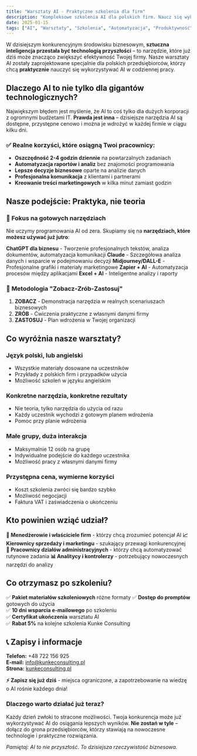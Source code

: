 ```yaml
---
title: "Warsztaty AI - Praktyczne szkolenia dla firm"
description: "Kompleksowe szkolenia AI dla polskich firm. Naucz się wykorzystywać sztuczną inteligencję w codziennej pracy z gotowymi narzędziami."
date: 2025-01-15
tags: ["AI", "Warsztaty", "Szkolenia", "Automatyzacja", "Produktywność"]
---
```


W dzisiejszym konkurencyjnym środowisku biznesowym, **sztuczna inteligencja przestała być technologią przyszłości** – to narzędzie, które już dziś może znacząco zwiększyć efektywność Twojej firmy. Nasze warsztaty AI zostały zaprojektowane specjalnie dla polskich przedsiębiorców, którzy chcą **praktycznie** nauczyć się wykorzystywać AI w codziennej pracy.

## Dlaczego AI to nie tylko dla gigantów technologicznych?

Największym błędem jest myślenie, że AI to coś tylko dla dużych korporacji z ogromnymi budżetami IT. **Prawda jest inna** – dzisiejsze narzędzia AI są dostępne, przystępne cenowo i można je wdrożyć w każdej firmie w ciągu kilku dni.

### ✅ **Realne korzyści, które osiągną Twoi pracownicy:**

- **Oszczędność 2-4 godzin dziennie** na powtarzalnych zadaniach
- **Automatyzacja raportów i analiz** bez znajomości programowania  
- **Lepsze decyzje biznesowe** oparte na analizie danych
- **Profesjonalna komunikacja** z klientami i partnerami
- **Kreowanie treści marketingowych** w kilka minut zamiast godzin

## Nasze podejście: Praktyka, nie teoria

### 🎯 **Fokus na gotowych narzędziach**

Nie uczymy programowania AI od zera. Skupiamy się na **narzędziach, które możesz używać już jutro**:

**ChatGPT dla biznesu** - Tworzenie profesjonalnych tekstów, analiza dokumentów, automatyzacja komunikacji
**Claude** - Szczegółowa analiza danych i wsparcie w podejmowaniu decyzji
**Midjourney/DALL-E** - Profesjonalne grafiki i materiały marketingowe
**Zapier + AI** - Automatyzacja procesów między aplikacjami
**Excel + AI** - Inteligentne analizy i raporty

### 🔧 **Metodologia "Zobacz-Zrób-Zastosuj"**

1. **ZOBACZ** - Demonstracja narzędzia w realnych scenariuszach biznesowych
2. **ZRÓB** - Ćwiczenia praktyczne z własnymi danymi firmy
3. **ZASTOSUJ** - Plan wdrożenia w Twojej organizacji


## Co wyróżnia nasze warsztaty?

###  **Język polski, lub angielski**
- Wszystkie materiały dosowane na uczestników
- Przykłady z polskich firm i przypadków użycia
- Możliwość szkoleń w języku angielskim

###  **Konkretne narzędzia, konkretne rezultaty**
- Nie teoria, tylko narzędzia do użycia od razu
- Każdy uczestnik wychodzi z gotowym planem wdrożenia
- Pomoc przy planie wdrożenia

###  **Małe grupy, duża interakcja**
- Maksymalnie 12 osób na grupę
- Indywidualne podejście do każdego uczestnika
- Możliwość pracy z własnymi danymi firmy

###  **Przystępna cena, wymierne korzyści**
- Koszt szkolenia zwróci się bardzo szybko
- Możliwość negocjacji
- Faktura VAT i zaświadczenia o ukończeniu

## Kto powinien wziąć udział?

**👔 Menedżerowie i właściciele firm** - którzy chcą zrozumieć potencjał AI
**📈 Kierownicy sprzedaży i marketingu** - szukający przewagi konkurencyjnej  
**💼 Pracownicy działów administracyjnych** - którzy chcą automatyzować rutynowe zadania
**📊 Analitycy i kontrolerzy** - potrzebujący nowoczesnych narzędzi do analizy


## Co otrzymasz po szkoleniu?

✅ **Pakiet materiałów szkoleniowych** różne formaty
✅ **Dostęp do promptów** gotowych do użycia  
✅ **10 dni wsparcia e-mailowego** po szkoleniu  
✅ **Certyfikat ukończenia** warsztatu AI  
✅ **Rabat 5%** na kolejne szkolenia Kunke Consulting  

## 📞 Zapisy i informacje

**Telefon:** +48 722 156 925  
**E-mail:** info@kunkeconsulting.pl  
**Strona:** [kunkeconsulting.pl](https://kunkeconsulting.pl)

**⚡ Zapisz się już dziś** - miejsca ograniczone, a zapotrzebowanie na wiedzę o AI rośnie każdego dnia!

### Dlaczego warto działać już teraz?

Każdy dzień zwłoki to stracone możliwości. Twoja konkurencja może już wykorzystywać AI do osiągania lepszych wyników. **Nie zostań w tyle** – dołącz do grona przedsiębiorców, którzy stawiają na nowoczesne technologie i praktyczne rozwiązania.

*Pamiętaj: AI to nie przyszłość. To dzisiejsza rzeczywistość biznesowa.*